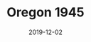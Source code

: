 ---
title: "Oregon 1945"
publisher: "Narrative"
date: "2019-12-02"
external_link: "https://www.narrativemagazine.com/issues/poems-week-2017-2018/poem-week/oregon-1945-stella-wong"
---
